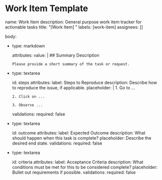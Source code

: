 # Work Item Template

name: Work Item
description: General purpose work item tracker for actionable tasks
title: "[Work Item] "
labels: [work-item]
assignees: []

body:

- type: markdown

  attributes:
    value: |
      ## Summary Description

      Please provide a short summary of the task or request.

- type: textarea

  id: steps
  attributes:
    label: Steps to Reproduce
    description: Describe how to reproduce the issue, if applicable.
    placeholder: |
      1. Go to ...

      2. Click on ...

      3. Observe ...

  validations:
    required: false

- type: textarea

  id: outcome
  attributes:
    label: Expected Outcome
    description: What should happen when this task is complete?
    placeholder: Describe the desired end state.
  validations:
    required: false

- type: textarea

  id: criteria
  attributes:
    label: Acceptance Criteria
    description: What conditions must be met for this to be considered complete?
    placeholder: Bullet out requirements if possible.
  validations:
    required: false
